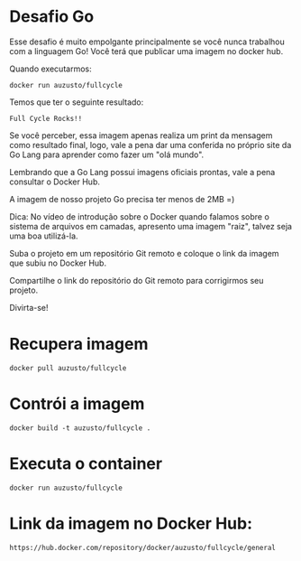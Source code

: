 # Desafio Go

Esse desafio é muito empolgante principalmente se você nunca trabalhou com a linguagem Go!
Você terá que publicar uma imagem no docker hub. 

Quando executarmos:
  ```
  docker run auzusto/fullcycle
  ```
  Temos que ter o seguinte resultado:
  ```
  Full Cycle Rocks!!
  ```
  
Se você perceber, essa imagem apenas realiza um print da mensagem como resultado final, logo, vale a pena dar uma conferida no próprio site da Go Lang para aprender como fazer um "olá mundo".

Lembrando que a Go Lang possui imagens oficiais prontas, vale a pena consultar o Docker Hub.

A imagem de nosso projeto Go precisa ter menos de 2MB =)

Dica: No vídeo de introdução sobre o Docker quando falamos sobre o sistema de arquivos em camadas, apresento uma imagem "raiz", talvez seja uma boa utilizá-la.

Suba o projeto em um repositório Git remoto e coloque o link da imagem que subiu no Docker Hub.

Compartilhe o link do repositório do Git remoto para corrigirmos seu projeto.

Divirta-se!

# Recupera imagem
```
docker pull auzusto/fullcycle
```

# Contrói a imagem
```
docker build -t auzusto/fullcycle .
```

# Executa o container
```
docker run auzusto/fullcycle
```

# Link da imagem no Docker Hub:
```
https://hub.docker.com/repository/docker/auzusto/fullcycle/general
```
